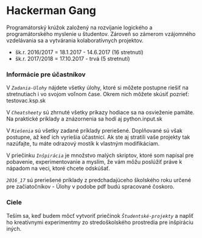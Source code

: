 # Hackerman Gang 
Programátorský krúžok založený na rozvíjanie logického a programátorského myslenie u študentov. 
Zároveň so zámerom vzájomného vzdelávania sa a vytvárania kolaboratívnych projektov.
- šk.r. 2016/2017 =  18.1.2017 - 14.6.2017 (16 stretnutí)
- šk.r. 2017/2018 =  17.10.2017 - trvá     (5 stretnutí)


### Informácie pre účastníkov
V *`Zadania-Ulohy`* nájdete všetky úlohy, ktoré si môžete
postupne riešiť na stretnutiach i vo svojom voľnom čase. Okrem nich môžete
skúsiť pozrieť: testovac.ksp.sk

V *`Cheatsheety`* sú zhrnuté všetky príkazy hodiace sa na osvieženie pamäte.
Na praktické príklady a znázornenia sa hodí aj python.input.sk

V *`Riešenia`* sú všetky zadané príklady preriešené. Doplňované sú však
postupne, až keď ich vyriešia účastnicí. Ak ste aj stratili vaše projekty tak 
nazúfajte, tu máte odrazový mostík k vlastným modifikáciam.

V priečinku *`Inšpirácia`* je množstvo malých skriptov, ktoré som napísal pre
pobavenie, experimentovanie a myslím, že vám môžu poslúžiť práve k nápadom na
veci, ktoré chcete odskúšať.

*`2016_17`* sú preriešené príklady z predchadajúceho školského roku určené pre
začiatočníkov - Úlohy v podobe pdf budú spracované čoskoro. 

### Ciele
Teším sa, keď budem môcť vytvoriť priečinok *`Študentské-projekty`* a napliť ho
kreatívnymi experimentmy zo stredoškolského prostredia pre inšpiráciu iných.
